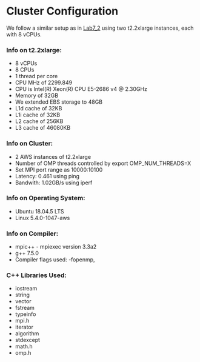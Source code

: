 # Cluster Configuration

We follow a similar setup as in [Lab7_2](https://harvard-iacs.github.io/2021-CS205/labs/I7_2/) using two t2.2xlarge instances, each with 8 vCPUs. 

### Info on t2.2xlarge:
* 8 vCPUs
* 8 CPUs
* 1 thread per core
* CPU MHz of 2299.849
* CPU is Intel(R) Xeon(R) CPU E5-2686 v4 @ 2.30GHz
* Memory of 32GB
* We extended EBS storage to 48GB
* L1d cache of 32KB
* L1i cache of 32KB
* L2 cache of 256KB
* L3 cache of 46080KB

### Info on Cluster:
* 2 AWS instances of t2.2xlarge
* Number of OMP threads controlled by export OMP_NUM_THREADS=X
* Set MPI port range as 10000:10100 
* Latency: 0.461 using ping 
* Bandwith: 1.02GB/s using iperf

### Info on Operating System:
* Ubuntu 18.04.5 LTS
* Linux 5.4.0-1047-aws

### Info on Compiler:
* mpic++ - mpiexec version 3.3a2  
* g++ 7.5.0
* Compiler flags used: -fopenmp, 

### C++ Libraries Used:
* iostream
* string
* vector
* fstream
* typeinfo
* mpi.h
* iterator
* algorithm
* stdexcept
* math.h
* omp.h

